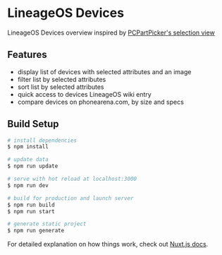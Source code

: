 # LineageOS Devices

LineageOS Devices overview inspired by [PCPartPicker's selection view](https://pcpartpicker.com/products/cpu/)

## Features

- display list of devices with selected attributes and an image
- filter list by selected attributes
- sort list by selected attributes
- quick access to devices LineageOS wiki entry
- compare devices on phonearena.com, by size and specs

## Build Setup

```bash
# install dependencies
$ npm install

# update data
$ npm run update

# serve with hot reload at localhost:3000
$ npm run dev

# build for production and launch server
$ npm run build
$ npm run start

# generate static project
$ npm run generate
```

For detailed explanation on how things work, check out [Nuxt.js docs](https://nuxtjs.org).
